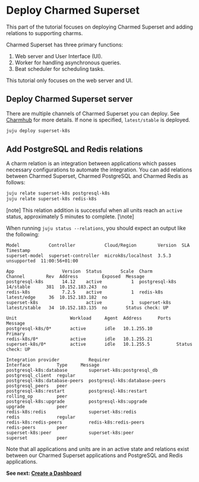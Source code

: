 # Deploy Charmed Superset

This part of the tutorial focuses on deploying Charmed Superset and adding relations to supporting charms.

Charmed Superset has three primary functions:
1. Web server and User Interface (UI).
2. Worker for handling asynchronous queries.
3. Beat scheduler for scheduling tasks.

This tutorial only focuses on the web server and UI.

## Deploy Charmed Superset server
There are multiple channels of Charmed Superset you can deploy. See [Charmhub](https://charmhub.io/superset-k8s) for more details. If none is specified, `latest/stable` is deployed.

```bash
juju deploy superset-k8s
```

## Add PostgreSQL and Redis relations
A charm relation is an integration between applications which passes necessary configurations to automate the integration. You can add relations between Charmed Superset, Charmed PostgreSQL and Charmed Redis as follows:

```bash
juju relate superset-k8s postgresql-k8s
juju relate superset-k8s redis-k8s
```

[note]
This relation addition is successful when all units reach an `active` status, approximately 5 minutes to complete.
[\note]

When running `juju status --relations`, you should expect an output like the following:

```
Model           Controller           Cloud/Region        Version  SLA          Timestamp
superset-model  superset-controller  microk8s/localhost  3.5.3    unsupported  11:00:56+01:00

App                  Version  Status       Scale  Charm           Channel        Rev  Address         Exposed  Message
postgresql-k8s       14.12    active           1  postgresql-k8s  14/stable      381  10.152.183.243  no       
redis-k8s            7.2.5    active           1  redis-k8s       latest/edge     36  10.152.183.182  no       
superset-k8s                  active           1  superset-k8s    latest/stable   34  10.152.183.135  no       Status check: UP

Unit                    Workload     Agent  Address      Ports  Message
postgresql-k8s/0*       active       idle   10.1.255.10         Primary
redis-k8s/0*            active       idle   10.1.255.21         
superset-k8s/0*         active       idle   10.1.255.5          Status check: UP

Integration provider           Requirer                           Interface          Type     Message
postgresql-k8s:database        superset-k8s:postgresql_db         postgresql_client  regular  
postgresql-k8s:database-peers  postgresql-k8s:database-peers      postgresql_peers   peer     
postgresql-k8s:restart         postgresql-k8s:restart             rolling_op         peer     
postgresql-k8s:upgrade         postgresql-k8s:upgrade             upgrade            peer      
redis-k8s:redis                superset-k8s:redis                 redis              regular  
redis-k8s:redis-peers          redis-k8s:redis-peers              redis-peers        peer        
superset-k8s:peer              superset-k8s:peer                  superset           peer     

```
Note that all applications and units are in an active state and relations exist between our Charmed Superset applications and PostgreSQL and Redis applications.

**See next:
[Create a Dashboard](05-create-a-dashboard.md)**